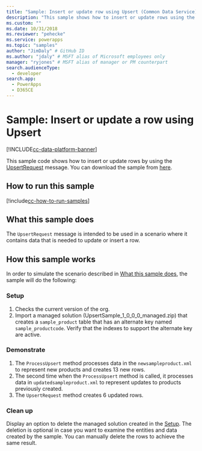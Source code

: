 ```yaml
---
title: "Sample: Insert or update row using Upsert (Common Data Service) | Microsoft Docs" # Intent and product brand in a unique string of 43-59 chars including spaces
description: "This sample shows how to insert or update rows using the Upsert message." # 115-145 characters including spaces. This abstract displays in the search result.
ms.custom: ""
ms.date: 10/31/2018
ms.reviewer: "pehecke"
ms.service: powerapps
ms.topic: "samples"
author: "JimDaly" # GitHub ID
ms.author: "jdaly" # MSFT alias of Microsoft employees only
manager: "ryjones" # MSFT alias of manager or PM counterpart
search.audienceType: 
  - developer
search.app: 
  - PowerApps
  - D365CE
---
```

# Sample: Insert or update a row using Upsert

[!INCLUDE[cc-data-platform-banner](../../../../includes/cc-data-platform-banner.md)]

<!-- https://docs.microsoft.com/dynamics365/customer-engagement/developer/sample-insert-update-record-upsert -->

This sample code shows how to insert or update rows by using the [UpsertRequest](https://docs.microsoft.com/dotnet/api/microsoft.xrm.sdk.messages.upsertrequest?view=dynamics-general-ce-9) message. You can download the sample from [here](https://github.com/Microsoft/PowerApps-Samples/tree/master/cds/orgsvc/C%23/InsertRecordUsingUpsert).

## How to run this sample

[!include[cc-how-to-run-samples](../../includes/cc-how-to-run-samples.md)]

## What this sample does

The `UpsertRequest` message is intended to be used in a scenario where it contains data that is needed to update or insert a row.

## How this sample works

In order to simulate the scenario described in [What this sample does](#what-this-sample-does), the sample will do the following:

### Setup

1. Checks the current version of the org.
1. Import a managed solution (UpsertSample_1_0_0_0_managed.zip) that creates a `sample_product` table that has an alternate key named `sample_productcode`. Verify that the indexes to support the alternate key are active.

### Demonstrate

1. The `ProcessUpsert` method processes data in the `newsampleproduct.xml` to represent new products and creates 13 new rows.
1. The second time when the `ProcessUpsert` method is called, it processes data in `updatedsampleproduct.xml` to represent updates to products previously created. 
1. The `UpsertRequest` method creates 6 updated rows. 

### Clean up

Display an option to delete the managed solution created in the [Setup](#setup). The deletion is optional in case you want to examine the entities and data created by the sample. You can manually delete the rows to achieve the same result.
